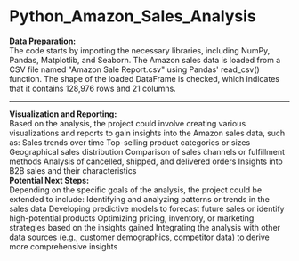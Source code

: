 # Python_Amazon_Sales_Analysis
**Data Preparation:**<BR>
The code starts by importing the necessary libraries, including NumPy, Pandas, Matplotlib, and Seaborn.
The Amazon sales data is loaded from a CSV file named "Amazon Sale Report.csv" using Pandas' read_csv() function.
The shape of the loaded DataFrame is checked, which indicates that it contains 128,976 rows and 21 columns.
****
**Visualization and Reporting:**<BR>
Based on the analysis, the project could involve creating various visualizations and reports to gain insights into the Amazon sales data, such as:
Sales trends over time
Top-selling product categories or sizes
Geographical sales distribution
Comparison of sales channels or fulfillment methods
Analysis of cancelled, shipped, and delivered orders
Insights into B2B sales and their characteristics<BR>
**Potential Next Steps:**<BR>
Depending on the specific goals of the analysis, the project could be extended to include:
Identifying and analyzing patterns or trends in the sales data
Developing predictive models to forecast future sales or identify high-potential products
Optimizing pricing, inventory, or marketing strategies based on the insights gained
Integrating the analysis with other data sources (e.g., customer demographics, competitor data) to derive more comprehensive insights
